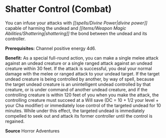 ﻿---
cssclass: [feats]

---
# Shatter Control (Combat)

You can infuse your attacks with _[[spells/Divine Power|divine power]]_ capable of harming the undead and _[[items/Weapon Magic Abilities/Shattering|shattering]]_ the bond between the undead and its controller.

**Prerequisites:** Channel positive energy 4d6.

**Benefit:** As a special full-round action, you can make a single melee attack against an undead creature or a single ranged attack against an undead creature within 30 feet. If the attack is successful, you deal your normal damage with the melee or ranged attack to your undead target. If the target undead creature is being controlled by another, by way of spell, because the target undead creature is an unintelligent undead controlled by that creature, or is under command of another undead creature, and if the controlling creature is within 120 feet of you when you make the attack, the controlling creature must succeed at a Will save (DC = 10 + 1/2 your level + your Cha modifier) or immediately lose control of the targeted undead for 10 minutes. While under this effect, the targeted undead is immediately compelled to seek out and attack its former controller until the control is regained.

**Source** Horror Adventures